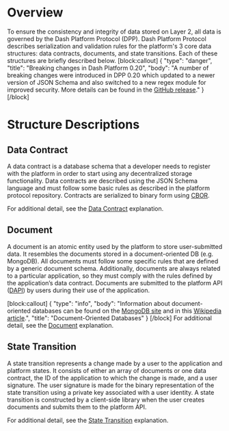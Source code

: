# Overview

To ensure the consistency and integrity of data stored on Layer 2, all data is governed by the Dash Platform Protocol (DPP). Dash Platform Protocol describes serialization and validation rules for the platform's 3 core data structures: data contracts, documents, and state transitions. Each of these structures are briefly described below.
[block:callout]
{
  "type": "danger",
  "title": "Breaking changes in Dash Platform 0.20",
  "body": "A number of breaking changes were introduced in DPP 0.20 which updated to a newer version of JSON Schema and also switched to a new regex module for improved security. More details can be found in the [GitHub release](https://github.com/dashevo/js-dpp/releases/tag/v0.20.0)."
}
[/block]
# Structure Descriptions

## Data Contract
A data contract is a database schema that a developer needs to register with the platform in order to start using any decentralized storage functionality. Data contracts are described using the JSON Schema language and must follow some basic rules as described in the platform protocol repository. Contracts are serialized to binary form using [CBOR](https://cbor.io/).

For additional detail, see the [Data Contract](explanation-platform-protocol-data-contract) explanation.

## Document
A document is an atomic entity used by the platform to store user-submitted data. It resembles the documents stored in a document-oriented DB (e.g. MongoDB). All documents must follow some specific rules that are defined by a generic document schema. Additionally, documents are always related to a particular application, so they must comply with the rules defined by the application’s data contract. Documents are submitted to the platform API ([DAPI](explanation-dapi)) by users during their use of the application.

[block:callout]
{
  "type": "info",
  "body": "Information about document-oriented databases can be found on the [MongoDB site](https://www.mongodb.com/document-databases) and in this [Wikipedia article](https://en.wikipedia.org/wiki/Document-oriented_database).",
  "title": "Document-Oriented Databases"
}
[/block]
For additional detail, see the [Document](explanation-platform-protocol-document) explanation.

## State Transition
A state transition represents a change made by a user to the application and platform states. It consists of either an array of documents or one data contract, the ID of the application to which the change is made, and a user signature. The user signature is made for the binary representation of the state transition using a private key associated with a user identity. A state transition is constructed by a client-side library when the user creates documents and submits them to the platform API.

For additional detail, see the [State Transition](explanation-platform-protocol-state-transition) explanation.